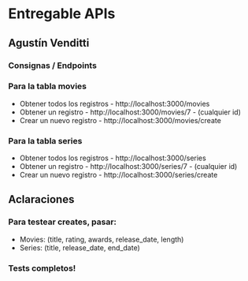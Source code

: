 # Entregable APIs

## Agustín Venditti

### Consignas / Endpoints

### Para la tabla movies
* Obtener todos los registros - http://localhost:3000/movies
* Obtener un registro - http://localhost:3000/movies/7 - (cualquier id)
* Crear un nuevo registro - http://localhost:3000/movies/create

### Para la tabla series
* Obtener todos los registros - http://localhost:3000/series
* Obtener un registro - http://localhost:3000/series/7 - (cualquier id)
* Crear un nuevo registro - http://localhost:3000/series/create

## Aclaraciones

### Para testear creates, pasar:
* Movies: (title, rating, awards, release_date, length)
* Series: (title, release_date, end_date)

### Tests completos!
